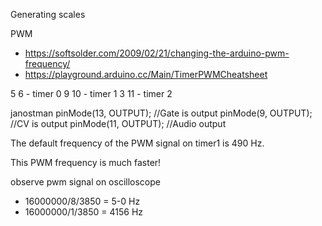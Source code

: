 Generating scales

PWM 
- https://softsolder.com/2009/02/21/changing-the-arduino-pwm-frequency/
- https://playground.arduino.cc/Main/TimerPWMCheatsheet

5  6 - timer 0
9 10 - timer 1
3 11 - timer 2

janostman
            pinMode(13, OUTPUT); //Gate is output
            pinMode(9, OUTPUT);  //CV is output
            pinMode(11, OUTPUT); //Audio output

The default frequency of the PWM signal on timer1 is 490 Hz.

This PWM frequency is much faster!

observe pwm signal on oscilloscope
- 16000000/8/3850 = 5-0 Hz
- 16000000/1/3850 = 4156 Hz
